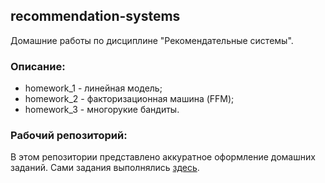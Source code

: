## recommendation-systems

Домашние работы по дисциплине "Рекомендательные системы".

### Описание:
+ homework_1 - линейная модель;
+ homework_2 - факторизационная машина (FFM);
+ homework_3 - многорукие бандиты.

### Рабочий репозиторий:

В этом репозитории представлено аккуратное оформление домашних заданий. Сами задания выполнялись [здесь](https://github.com/yuliana-shakhvalieva/recsys_course_homework_2023/).
